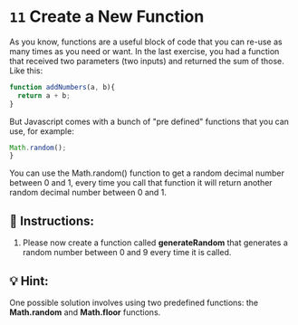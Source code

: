 # `11` Create a New Function

As you know, functions are a useful block of code that you can re-use as many times
as you need or want. In the last exercise, you had a function that received two parameters (two inputs) and returned the sum of those. Like this:

```js
function addNumbers(a, b){
  return a + b;
}

```

But Javascript comes with a bunch of "pre defined" functions that you can use, for example:

```js
Math.random();
}

```

You can use the Math.random() function to get a random decimal number between 0 and 1, every
time you call that function it will return another random decimal number between 0 and 1.

## 📝 Instructions:

1. Please now create a function called **generateRandom** that generates a random number
between 0 and 9 every time it is called.

## 💡 Hint:

One possible solution involves using two predefined functions: the **Math.random** and **Math.floor** functions.

